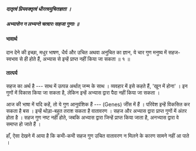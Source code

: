 ##### दातृत्वं प्रियवक्तृत्वं धीरत्वमुचितज्ञता ।
##### अभ्यासेन न लभ्यन्ते चत्वारः सहजा गुणाः ॥

#### भावार्थ

दान देने की इच्छा, मधुर भाषण, धैर्य और उचित अथवा अनुचित का ज्ञान, ये चार गुण मनुष्य में सहज-स्वभाव से ही होते हैं, अभ्यास से इन्हें प्राप्त नहीं किया जा सकता ॥ १ ॥

#### तात्पर्य

सहज का अर्थ है --- साथ में उत्पन्न अर्थात् जन्म के साथ । व्यवहार में इसे कहते हैं, 'खून में होना' । इन गुणों में विकास किया जा सकता है, लेकिन इन्हें अभ्यास द्वारा पैदा नहीं किया जा सकता ।

आज की भाषा में यदि कहें, तो ये गुण आनुवंशिक हैं --- (Genes) जींस में हैं । परिवेश इन्हें विकसित कर सकता है बस । इन्हें थोड़ा-बहुत तराश सकता है वातावरण । सहज और अभ्यास द्वारा प्राप्त गुणों में अंतर होता है । सहज गुण नष्ट नहीं होते, जबकि अभ्यास द्वारा जिन्हें प्राप्त किया जाता है, अनभ्यास द्वारा वे समाप्त हो जाते हैं ।

हाँ, ऐसा देखने में आया है कि कभी-कभी सहज गुण उचित वातावरण न मिलने के कारण सामने नहीं आ पाते ।
